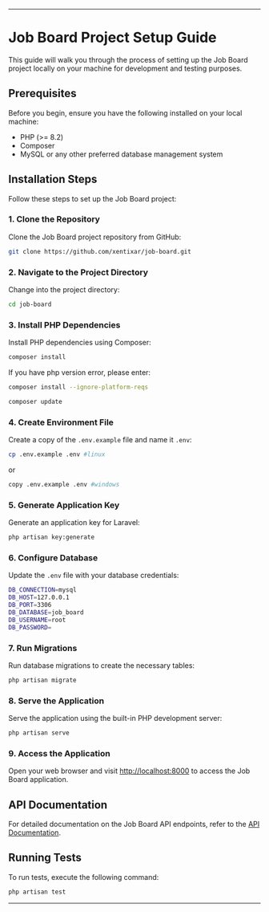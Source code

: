 
---

# Job Board Project Setup Guide

This guide will walk you through the process of setting up the Job Board project locally on your machine for development and testing purposes.

## Prerequisites

Before you begin, ensure you have the following installed on your local machine:

- PHP (>= 8.2)
- Composer
- MySQL or any other preferred database management system

## Installation Steps

Follow these steps to set up the Job Board project:

### 1. Clone the Repository

Clone the Job Board project repository from GitHub:

```bash
git clone https://github.com/xentixar/job-board.git
```

### 2. Navigate to the Project Directory

Change into the project directory:

```bash
cd job-board
```

### 3. Install PHP Dependencies

Install PHP dependencies using Composer:

```bash
composer install
```

If you have php version error, please enter:

```bash
composer install --ignore-platform-reqs
```

```bash
composer update
```

### 4. Create Environment File

Create a copy of the `.env.example` file and name it `.env`:

```bash
cp .env.example .env #linux
```

or 

```bash
copy .env.example .env #windows
```

### 5. Generate Application Key

Generate an application key for Laravel:

```bash
php artisan key:generate
```

### 6. Configure Database

Update the `.env` file with your database credentials:

```bash
DB_CONNECTION=mysql
DB_HOST=127.0.0.1
DB_PORT=3306
DB_DATABASE=job_board
DB_USERNAME=root
DB_PASSWORD=
```

### 7. Run Migrations

Run database migrations to create the necessary tables:

```bash
php artisan migrate
```

### 8. Serve the Application

Serve the application using the built-in PHP development server:

```bash
php artisan serve
```

### 9. Access the Application

Open your web browser and visit [http://localhost:8000](http://localhost:8000) to access the Job Board application.


## API Documentation

For detailed documentation on the Job Board API endpoints, refer to the [API Documentation](docs/index.md).


## Running Tests

To run tests, execute the following command:

```bash
php artisan test
```

---